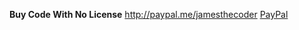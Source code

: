 **Buy Code With No License**
http://paypal.me/jamesthecoder
[PayPal](http://paypal.me/jamesthecoder)

